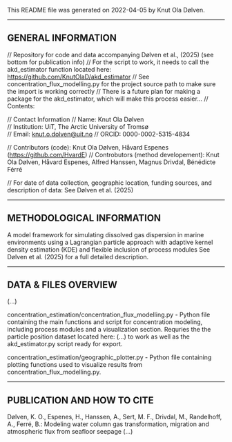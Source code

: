 This README file was generated on 2022-04-05 by Knut Ola Dølven.

-------------------
GENERAL INFORMATION
-------------------
// Repository for code and data accompanying Dølven et al., (2025) (see bottom for publication info)
// For the script to work, it needs to call the akd_estimator function located here: https://github.com/KnutOlaD/akd_estimator
// See concentration_flux_modelling.py for the project source path to make sure the import is working correctly
// There is a future plan for making a package for the akd_estimator, which will make this process easier... 
// Contents: 

// Contact Information
     // Name: Knut Ola Dølven	
     // Institution: UiT, The Arctic University of Tromsø	
     // Email: knut.o.dolven@uit.no
     // ORCID: 0000-0002-5315-4834

// Contributors (code): Knut Ola Dølven, Håvard Espenes (https://github.com/HvardE)
// Controbutors (method developement): Knut Ola Dølven, Håvard Espenes, Alfred Hanssen, Magnus Drivdal, Bénédicte Férré

// For date of data collection, geographic location, funding sources, and description of data: See Dølven et al. (2025) 

--------------------------
METHODOLOGICAL INFORMATION
--------------------------

A model framework for simulating dissolved gas dispersion in marine environments using a 
Lagrangian particle approach with adaptive kernel density estimation (KDE) and flexible inclusion of process modules
See Dølven et al. (2025) for a full detailed description.

--------------------
DATA & FILES OVERVIEW
--------------------

(...)

concentration_estimation/concentration_flux_modelling.py - Python file containing the main functions and script 
for concentration modeling, including process modules and a visualization section. Requries the the particle position dataset
located here: (...) to work as well as the akd_estimator.py script ready for export. 

concentration_estimation/geographic_plotter.py - Python file containing plotting functions used to visualize results 
from concentration_flux_modelling.py.

---------------------------
PUBLICATION AND HOW TO CITE
---------------------------

Dølven, K. O., Espenes, H., Hanssen, A., Sert, M. F., Drivdal, M., Randelhoff, A., Ferré, B.: Modeling water column gas transformation, migration and
atmospheric flux from seafloor seepage (...)
